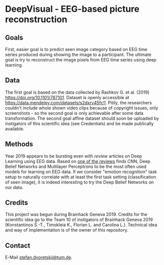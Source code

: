 # DeepVisual - EEG-based picture reconstruction

## Goals
First, easier goal is to predict seen image category based on EEG time series produced during showing the image to a participant.
The ultimate goal is try to reconstruct the image pixels from EEG time series using deep learning.

## Data 
The first goal is based on the data collected by Rashkov G. et al. (2019) https://doi.org/10.1101/787101. Dataset is openly accessible at https://data.mendeley.com/datasets/s2dxrv45fr/1. Pitily, the researchers couldn't include whole shown video clips because of copyright issues, only screenshots - so the second goal is only achievable after some data transformation.
The second goal affine dataset should soon be uploaded by instigators of this scientific idea (see Credentials) and be made publically available.


## Methods
Year 2019 appears to be bursting even with *review* articles on Deep Learning using EEG data. Based on [one of the reviews](https://iopscience.iop.org/article/10.1088/1741-2552/ab0ab5) finds CNN, Deep Belief Networks and Multilayer Perceptrons to be the most often used models for learning on EEG data. If we consider "emotion recognition" task setup to naturally correlate with at least the first task setting (classification of seen image), it is indeed interesting to try the Deep Belief Networks on our data.

## Credits
This project was begun during Brainhack Geneva 2019. Credits for the scientific idea go to the Team 10 of instigators of Brainhack Geneva 2019 (Konstantinos S.-T., Timokleia K., Florian L. and Carolina L.). Technical idea and way of implementation is of the owner of this repository.

## Contact
E-Mail stefan.dvoretskii@tum.de.
